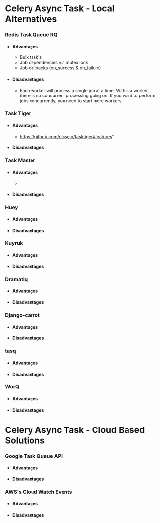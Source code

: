 # Celery Async Task - Local Alternatives 

### Redis Task Queue RQ
- #### Advantages
  - Bulk task's  
  - Job dependencies via mutex lock
  - Job callbacks (on_success & on_failure)
  
- #### Disadvantages
  - Each worker will process a single job at a time. Within a worker, there is no concurrent processing going on. If you want to perform jobs concurrently, you need to start more workers.

### Task Tiger
- #### Advantages
  - https://github.com/closeio/tasktiger#features"
- #### Disadvantages

### Task Master
- #### Advantages
  - 
- #### Disadvantages

### Huey
- #### Advantages
- #### Disadvantages

### Kuyruk
- #### Advantages
- #### Disadvantages

### Dramatiq
- #### Advantages
- #### Disadvantages

### Django-carrot
- #### Advantages
- #### Disadvantages

### tasq
- #### Advantages
- #### Disadvantages

### WorQ
- #### Advantages
- #### Disadvantages

# Celery Async Task - Cloud Based Solutions

### Google Task Queue API
- #### Advantages
- #### Disadvantages

### AWS's Cloud Watch Events
- #### Advantages
- #### Disadvantages
